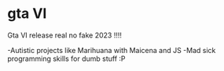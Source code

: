 # gta VI
Gta VI release real no fake 2023 !!!! 

-Autistic projects like Marihuana with Maicena and JS
-Mad sick programming skills for dumb stuff :P
